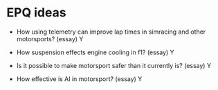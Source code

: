 # EPQ ideas

- How using telemetry can improve lap times in simracing and other motorsports? (essay) Y

- How suspension effects engine cooling in f1? (essay) Y

- Is it possible to make motorsport safer than it currently is? (essay) Y

- How effective is AI in motorsport? (essay) Y
